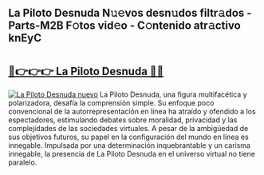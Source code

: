 ## La Piloto Desnuda N𝚞𝚎vos desn𝚞dos filtr𝚊dos - Parts-M2B F𝚘tos vid𝚎o - C𝚘ntenido atr𝚊ctivo knEyC

# <h2><a href="http://mb1yoo.tromn.icu/?c=La+Piloto+Desnuda">🔗👉👉👉 La Piloto Desnuda 🔗🔗</a></h2>

[![La Piloto Desnuda nuevo](https://i.imgur.com/pEAQMta.gif)](http://mb1yoo.tromn.icu/?c=La+Piloto+Desnuda)
La Piloto Desnuda, una figura multifacética y polarizadora, desafía la comprensión simple. Su enfoque poco convencional de la autorrepresentación en línea ha atraído y ofendido a los espectadores, estimulando debates sobre moralidad, privacidad y las complejidades de las sociedades virtuales. A pesar de la ambigüedad de sus objetivos futuros, su papel en la configuración del mundo en línea es innegable. Impulsada por una determinación inquebrantable y un carisma innegable, la presencia de La Piloto Desnuda en el universo virtual no tiene paralelo.

